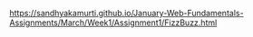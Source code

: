https://sandhyakamurti.github.io/January-Web-Fundamentals-Assignments/March/Week1/Assignment1/FizzBuzz.html
